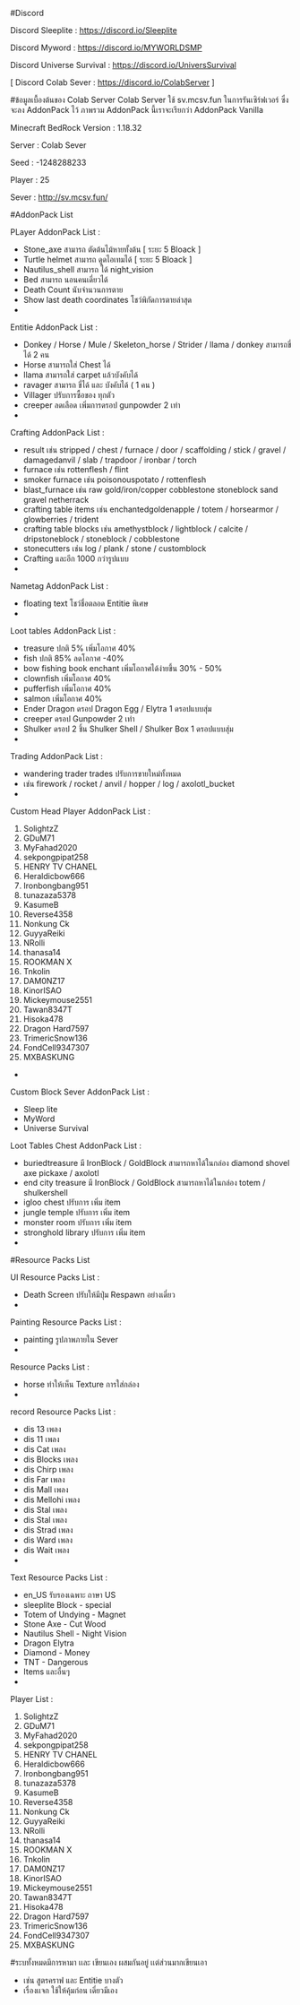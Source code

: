  
#Discord

 Discord Sleeplite : https://discord.io/Sleeplite
 
 Discord Myword : https://discord.io/MYWORLDSMP
 
 Discord Universe Survival : https://discord.io/UniversSurvival
 
 [ Discord Colab Sever : https://discord.io/ColabServer ]

#ข้อมูลเบื้องต้นของ Colab Server
  Colab Server ใช้ sv.mcsv.fun ในการรันเซิร์ฟเวอร์ ซึ่งจะลง AddonPack ไว้
  ภาพรวม AddonPack นี้เราจะเรียกว่า AddonPack Vanilla 

  Minecraft BedRock Version : 1.18.32
  
  Server : Colab Sever
 
 Seed : -1248288233
  
  Player : 25
  
  Sever : http://sv.mcsv.fun/

 #AddonPack List 
 
 PLayer AddonPack List :
  - Stone_axe สามารถ ตัดต้นไม้หายทั้งต้น [ ระยะ 5 Bloack ]
  - Turtle helmet สามารถ ดูดไอเทมได้ [ ระยะ 5 Bloack ]
  - Nautilus_shell สามารถ ได้ night_vision 
  - Bed สามารถ นอนคนเดี่ยวได้
  - Death Count นับจำนวนการตาย
  - Show last death coordinates โชว์พิกัดการตายล่าสุด
  -

 Entitie AddonPack List :
  - Donkey / Horse / Mule / Skeleton_horse / Strider / llama / donkey สามารถขี่ได้ 2 คน
  - Horse สามารถใส่ Chest ได้
  - llama สามารถใส่ carpet แล้วบังคับได้
  - ravager สามารถ ขี่ได้ และ บังคับได้ ( 1 คน )
  - Villager ปรับการซื้อของ ทุกตัว
  - creeper ลดเลือด เพิ่มการดรอป gunpowder 2 เท่า
  -
  
 Crafting AddonPack List :
  - result เช่น stripped / chest / furnace / door / scaffolding / stick / gravel / damagedanvil / slab / trapdoor / ironbar / torch
  - furnace เช่น rottenflesh / flint
  - smoker furnace เช่น poisonouspotato / rottenflesh 
  - blast_furnace เช่น raw gold/iron/copper cobblestone stoneblock sand gravel netherrack 
  - crafting table items เช่น enchantedgoldenapple / totem / horsearmor / glowberries / trident 
  - crafting table blocks เช่น amethystblock / lightblock / calcite / dripstoneblock / stoneblock / cobblestone
  - stonecutters เช่น log / plank / stone / customblock
  - Crafting และอีก 1000 กว่ารูปแบบ
  -
  
 Nametag AddonPack List :
  - floating text โชว์ชื่อตลอด Entitie พิเศษ
  -
  
 Loot tables AddonPack List :
  - treasure ปกติ 5% เพิ่มโอกาศ 40%
  - fish ปกติ 85% ลดโอกาศ -40%
  - bow fishing book enchant เพิ่มโอกาศได้ง่ายขึ้น 30% - 50%
  - clownfish  เพิ่มโอกาศ 40%
  - pufferfish  เพิ่มโอกาศ 40%
  - salmon  เพิ่มโอกาศ 40%
  - Ender Dragon ดรอป Dragon Egg / Elytra 1 ดรอปแบบสุ่ม
  - creeper ดรอป Gunpowder 2 เท่า
  - Shulker ดรอป 2 ชิ้น Shulker Shell / Shulker Box 1 ดรอปแบบสุ่ม
  -
  
 Trading AddonPack List :
  - wandering trader trades ปรับการขายใหม่ทั้งหมด 
  - เช่น firework / rocket / anvil / hopper / log / axolotl_bucket
  -
  
 Custom Head Player AddonPack List :
1. SolightzZ
2. GDuM71
3. MyFahad2020
4. sekpongpipat258
5. HENRY TV CHANEL  
6. Heraldicbow666
7. Ironbongbang951
8. tunazaza5378
9. KasumeB
10. Reverse4358
11. Nonkung  Ck
12. GuyyaReiki 
13. NRolli
14. thanasa14
15. ROOKMAN X
16. Tnkolin
17. DAM0NZ17
18. KinorISAO
19. Mickeymouse2551
20. Tawan8347T
21. Hisoka478
22. Dragon Hard7597
23. TrimericSnow136
24. FondCell9347307
25. MXBASKUNG
 -
  
 Custom Block Sever AddonPack List :
  - Sleep lite
  - MyWord 
  - Universe Survival
  
 Loot Tables Chest AddonPack List :
  - buriedtreasure มี IronBlock / GoldBlock สามารถหาได้ในกล่อง diamond shovel axe pickaxe / axolotl
  - end city treasure มี IronBlock / GoldBlock สามารถหาได้ในกล่อง totem / shulkershell 
  - igloo chest ปรับการ เพิ่ม item
  - jungle temple ปรับการ เพิ่ม item
  - monster room ปรับการ เพิ่ม item
  - stronghold library ปรับการ เพิ่ม item
  -
  
  
#Resource Packs List 
  
  UI Resource Packs List :
  - Death Screen ปรับให้มีปุ่ม Respawn อย่างเดี่ยว 
  - 
  
  Painting Resource Packs List :
  - painting รูปภาพภายใน Sever
  -
  
  Resource Packs List :
  - horse ทำให้เห็น Texture การใส่กล่อง
  -
  
 record Resource Packs List :
  - dis 13 เพลง
  - dis 11 เพลง
  - dis Cat เพลง
  - dis Blocks เพลง
  - dis Chirp เพลง
  - dis Far เพลง 
  - dis Mall เพลง
  - dis Mellohi เพลง
  - dis Stal เพลง
  - dis Stal เพลง
  - dis Strad เพลง
  - dis Ward เพลง
  - dis Wait เพลง
  -
  
 Text Resource Packs List :
  - en_US รับรองเฉพาะ ถาษา US
  - sleeplite Block - special
  - Totem of Undying - Magnet
  - Stone Axe - Cut Wood
  - Nautilus Shell - Night Vision
  - Dragon Elytra
  - Diamond - Money
  - TNT - Dangerous
  - Items และอื่นๆ
  -
  
Player List :
1. SolightzZ
2. GDuM71
3. MyFahad2020
4. sekpongpipat258
5. HENRY TV CHANEL  
6. Heraldicbow666
7. Ironbongbang951
8. tunazaza5378
9. KasumeB
10. Reverse4358
11. Nonkung  Ck
12. GuyyaReiki 
13. NRolli
14. thanasa14
15. ROOKMAN X
16. Tnkolin
17. DAM0NZ17
18. KinorISAO
19. Mickeymouse2551
20. Tawan8347T
21. Hisoka478
22. Dragon Hard7597
23. TrimericSnow136
24. FondCell9347307
25. MXBASKUNG
 
 
  #ระบทั้งหมดมีการหามา เเละ เขียนเอง ผสมกันอยู่ เเต่ส่วนมากเขียนเอา
  - เช่น สูตรคราฟ และ Entitie บางตัว
  - เรื่องเเจก ใช้ให้คุ้มก่อน เดี่ยวมีเอง
  

